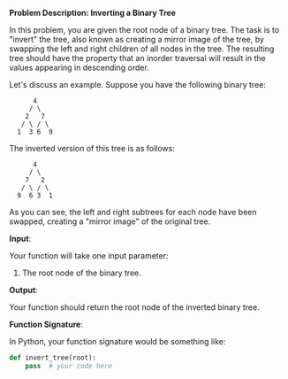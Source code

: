 **Problem Description: Inverting a Binary Tree**

In this problem, you are given the root node of a binary tree. The task is to "invert" the tree, also known as creating a mirror image of the tree, by swapping the left and right children of all nodes in the tree. The resulting tree should have the property that an inorder traversal will result in the values appearing in descending order.

Let's discuss an example. Suppose you have the following binary tree:

```
      4
     / \
    2   7
   / \ / \
  1  3 6  9
```

The inverted version of this tree is as follows:

```
      4
     / \
    7   2
   / \ / \
  9  6 3  1
```

As you can see, the left and right subtrees for each node have been swapped, creating a "mirror image" of the original tree.

**Input**:

Your function will take one input parameter:

1. The root node of the binary tree.

**Output**:

Your function should return the root node of the inverted binary tree.

**Function Signature**:

In Python, your function signature would be something like:

```python
def invert_tree(root):
    pass  # your code here
```
